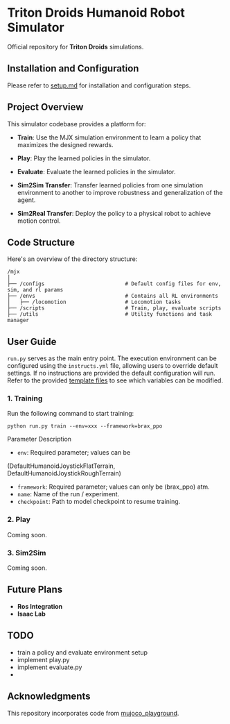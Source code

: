 # Triton Droids Humanoid Robot Simulator
Official repository for **Triton Droids** simulations.

## Installation and Configuration
Please refer to [setup.md](doc/setup.md) for installation and configuration steps.

## Project Overview
This simulator codebase provides a platform for:
- **Train**: Use the MJX simulation environment to learn a policy that maximizes the designed rewards. 

- **Play**: Play the learned policies in the simulator.

- **Evaluate**: Evaluate the learned policies in the simulator.

- **Sim2Sim Transfer**: Transfer learned policies from one simulation environment to another to improve robustness and generalization of the agent.
- **Sim2Real Transfer**: Deploy the policy to a physical robot to achieve motion control. 


## Code Structure
Here's an overview of the directory structure:

```
/mjx
│
├── /configs                          # Default config files for env, sim, and rl params
├── /envs                             # Contains all RL environments
│   ├── /locomotion                   # Locomotion tasks
├── /scripts                          # Train, play, evaluate scripts
├── /utils                            # Utility functions and task manager
```

## User Guide
`run.py` serves as the main entry point. The execution environment can be configured using the `instructs.yml` file, allowing users to override default settings. If no instructions are provided the default configuration will run. Refer to the provided [template files](doc\templates) to see which variables can be modified.


### 1. Training
Run the following command to start training:


```
python run.py train --env=xxx --framework=brax_ppo 
```

Parameter Description
- `env`: Required parameter; values can be 

(DefaultHumanoidJoystickFlatTerrain,
DefaultHumanoidJoystickRoughTerrain) 

- `framework`: Required parameter; values can only be (brax_ppo) atm.
- `name`: Name of the run / experiment.
- `checkpoint`: Path to model checkpoint to resume training.

### 2. Play
Coming soon.

### 3. Sim2Sim
Coming soon.


## Future Plans
- **Ros Integration**
- **Isaac Lab**

## TODO
- train a policy and evaluate environment setup
- implement play.py
- implement evaluate.py
- 


## Acknowledgments
This repository incorporates code from [mujoco_playground](https://github.com/google-deepmind/mujoco_playground).


